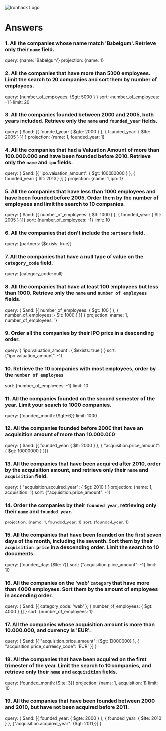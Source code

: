 ![Ironhack Logo](https://i.imgur.com/1QgrNNw.png)

# Answers

### 1. All the companies whose name match 'Babelgum'. Retrieve only their `name` field.

query: {name: 'Babelgum'}
projection: {name: 1}

### 2. All the companies that have more than 5000 employees. Limit the search to 20 companies and sort them by **number of employees**.

query: {number_of_employees: {$gt: 5000 } }
sort: {number_of_employees: -1 }
limit: 20

### 3. All the companies founded between 2000 and 2005, both years included. Retrieve only the `name` and `founded_year` fields.

query: { $and: [{ founded_year: { $gte: 2000 } }, { founded_year: { $lte: 2005 } }] }
projection: {name: 1, founded_year: 1}

### 4. All the companies that had a Valuation Amount of more than 100.000.000 and have been founded before 2010. Retrieve only the `name` and `ipo` fields.

query: { $and: [{ 'ipo.valuation_amount': { $gt: 100000000 } }, { founded_year: { $lt: 2010 } }] }
projection: {name: 1, ipo: 1}

### 5. All the companies that have less than 1000 employees and have been founded before 2005. Order them by the number of employees and limit the search to 10 companies.

query: { $and: [{ number_of_employees: { $lt: 1000 } }, { founded_year: { $lt: 2005 } }]}
sort: {number_of_employees: -1}
limit: 10

### 6. All the companies that don't include the `partners` field.

query: {partners: {$exists: true}}

### 7. All the companies that have a null type of value on the `category_code` field.

query: {category_code: null}

### 8. All the companies that have at least 100 employees but less than 1000. Retrieve only the `name` and `number of employees` fields.

query: { $and: [{ number_of_employees: { $gt: 100 } }, { number_of_employees: { $lt: 1000 } }] }
projection: {name: 1, number_of_employees: 1}

### 9. Order all the companies by their IPO price in a descending order.

query: { 'ipo.valuation_amount': { $exists: true } }
sort: {"ipo.valuation_amount": -1}

### 10. Retrieve the 10 companies with most employees, order by the `number of employees`

sort: {number_of_employees: -1}
limit: 10

### 11. All the companies founded on the second semester of the year. Limit your search to 1000 companies.

query: {founded_month: {$gte:6}}
limit: 1000

### 12. All the companies founded before 2000 that have an acquisition amount of more than 10.000.000

query: { $and: [{ founded_year: { $lt: 2000 } }, { "acquisition.price_amount": { $gt: 10000000 } }]}

### 13. All the companies that have been acquired after 2010, order by the acquisition amount, and retrieve only their `name` and `acquisition` field.

query: { "acquisition.acquired_year": { $gt: 2010 } }
projection: {name: 1, acquisition: 1}
sort: {"acquisition.price_amount": -1}

### 14. Order the companies by their `founded year`, retrieving only their `name` and `founded year`.

projection: {name: 1, founded_year: 1}
sort: {founded_year: 1}

### 15. All the companies that have been founded on the first seven days of the month, including the seventh. Sort them by their `acquisition price` in a descending order. Limit the search to 10 documents.

query: {founded_day: {$lte: 7}}
sort: {"acquisition.price_amount": -1}
limit: 10

### 16. All the companies on the 'web' `category` that have more than 4000 employees. Sort them by the amount of employees in ascending order.

query: { $and: [{ category_code: 'web' }, { number_of_employees: { $gt: 4000 } }] }
sort: {number_of_employees: 1}

### 17. All the companies whose acquisition amount is more than 10.000.000, and currency is 'EUR'.

query: { $and: [{ "acquisition.price_amount": {$gt: 10000000} }, { "acquisition.price_currency_code": 'EUR' }] }

### 18. All the companies that have been acquired on the first trimester of the year. Limit the search to 10 companies, and retrieve only their `name` and `acquisition` fields.

query: {founded_month: {$lte: 3}}
projection: {name: 1, acquisition: 1}
limit: 10

### 19. All the companies that have been founded between 2000 and 2010, but have not been acquired before 2011.

query: { $and: [{ founded_year: { $gte: 2000 } }, { founded_year: { $lte: 2010 } }, {"acquisition.acquired_year": {$gt: 2011}}] }
